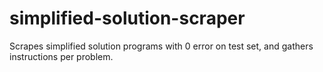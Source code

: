 # simplified-solution-scraper

Scrapes simplified solution programs with 0 error on test set, and gathers instructions per problem.
